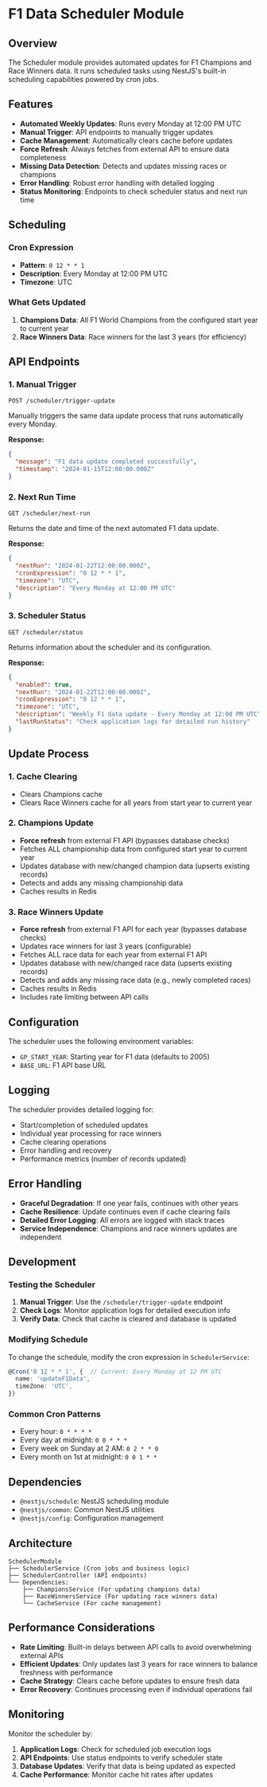 # F1 Data Scheduler Module

## Overview

The Scheduler module provides automated updates for F1 Champions and Race Winners data. It runs scheduled tasks using NestJS's built-in scheduling capabilities powered by cron jobs.

## Features

- **Automated Weekly Updates**: Runs every Monday at 12:00 PM UTC
- **Manual Trigger**: API endpoints to manually trigger updates
- **Cache Management**: Automatically clears cache before updates
- **Force Refresh**: Always fetches from external API to ensure data completeness
- **Missing Data Detection**: Detects and updates missing races or champions
- **Error Handling**: Robust error handling with detailed logging
- **Status Monitoring**: Endpoints to check scheduler status and next run time

## Scheduling

### Cron Expression
- **Pattern**: `0 12 * * 1`
- **Description**: Every Monday at 12:00 PM UTC
- **Timezone**: UTC

### What Gets Updated

1. **Champions Data**: All F1 World Champions from the configured start year to current year
2. **Race Winners Data**: Race winners for the last 3 years (for efficiency)

## API Endpoints

### 1. Manual Trigger
```http
POST /scheduler/trigger-update
```
Manually triggers the same data update process that runs automatically every Monday.

**Response:**
```json
{
  "message": "F1 data update completed successfully",
  "timestamp": "2024-01-15T12:00:00.000Z"
}
```

### 2. Next Run Time
```http
GET /scheduler/next-run
```
Returns the date and time of the next automated F1 data update.

**Response:**
```json
{
  "nextRun": "2024-01-22T12:00:00.000Z",
  "cronExpression": "0 12 * * 1",
  "timezone": "UTC",
  "description": "Every Monday at 12:00 PM UTC"
}
```

### 3. Scheduler Status
```http
GET /scheduler/status
```
Returns information about the scheduler and its configuration.

**Response:**
```json
{
  "enabled": true,
  "nextRun": "2024-01-22T12:00:00.000Z",
  "cronExpression": "0 12 * * 1",
  "timezone": "UTC",
  "description": "Weekly F1 data update - Every Monday at 12:00 PM UTC",
  "lastRunStatus": "Check application logs for detailed run history"
}
```

## Update Process

### 1. Cache Clearing
- Clears Champions cache
- Clears Race Winners cache for all years from start year to current year

### 2. Champions Update
- **Force refresh** from external F1 API (bypasses database checks)
- Fetches ALL championship data from configured start year to current year
- Updates database with new/changed champion data (upserts existing records)
- Detects and adds any missing championship data
- Caches results in Redis

### 3. Race Winners Update
- **Force refresh** from external F1 API for each year (bypasses database checks)
- Updates race winners for last 3 years (configurable)
- Fetches ALL race data for each year from external F1 API
- Updates database with new/changed race data (upserts existing records)
- Detects and adds any missing race data (e.g., newly completed races)
- Caches results in Redis
- Includes rate limiting between API calls

## Configuration

The scheduler uses the following environment variables:

- `GP_START_YEAR`: Starting year for F1 data (defaults to 2005)
- `BASE_URL`: F1 API base URL

## Logging

The scheduler provides detailed logging for:

- Start/completion of scheduled updates
- Individual year processing for race winners
- Cache clearing operations
- Error handling and recovery
- Performance metrics (number of records updated)

## Error Handling

- **Graceful Degradation**: If one year fails, continues with other years
- **Cache Resilience**: Update continues even if cache clearing fails
- **Detailed Error Logging**: All errors are logged with stack traces
- **Service Independence**: Champions and race winners updates are independent

## Development

### Testing the Scheduler

1. **Manual Trigger**: Use the `/scheduler/trigger-update` endpoint
2. **Check Logs**: Monitor application logs for detailed execution info
3. **Verify Data**: Check that cache is cleared and database is updated

### Modifying Schedule

To change the schedule, modify the cron expression in `SchedulerService`:

```typescript
@Cron('0 12 * * 1', {  // Current: Every Monday at 12 PM UTC
  name: 'updateF1Data',
  timeZone: 'UTC',
})
```

### Common Cron Patterns
- Every hour: `0 * * * *`
- Every day at midnight: `0 0 * * *`
- Every week on Sunday at 2 AM: `0 2 * * 0`
- Every month on 1st at midnight: `0 0 1 * *`

## Dependencies

- `@nestjs/schedule`: NestJS scheduling module
- `@nestjs/common`: Common NestJS utilities
- `@nestjs/config`: Configuration management

## Architecture

```
SchedulerModule
├── SchedulerService (Cron jobs and business logic)
├── SchedulerController (API endpoints)
└── Dependencies:
    ├── ChampionsService (For updating champions data)
    ├── RaceWinnersService (For updating race winners data)
    └── CacheService (For cache management)
```

## Performance Considerations

- **Rate Limiting**: Built-in delays between API calls to avoid overwhelming external APIs
- **Efficient Updates**: Only updates last 3 years for race winners to balance freshness with performance
- **Cache Strategy**: Clears cache before updates to ensure fresh data
- **Error Recovery**: Continues processing even if individual operations fail

## Monitoring

Monitor the scheduler by:

1. **Application Logs**: Check for scheduled job execution logs
2. **API Endpoints**: Use status endpoints to verify scheduler state
3. **Database Updates**: Verify that data is being updated as expected
4. **Cache Performance**: Monitor cache hit rates after updates 